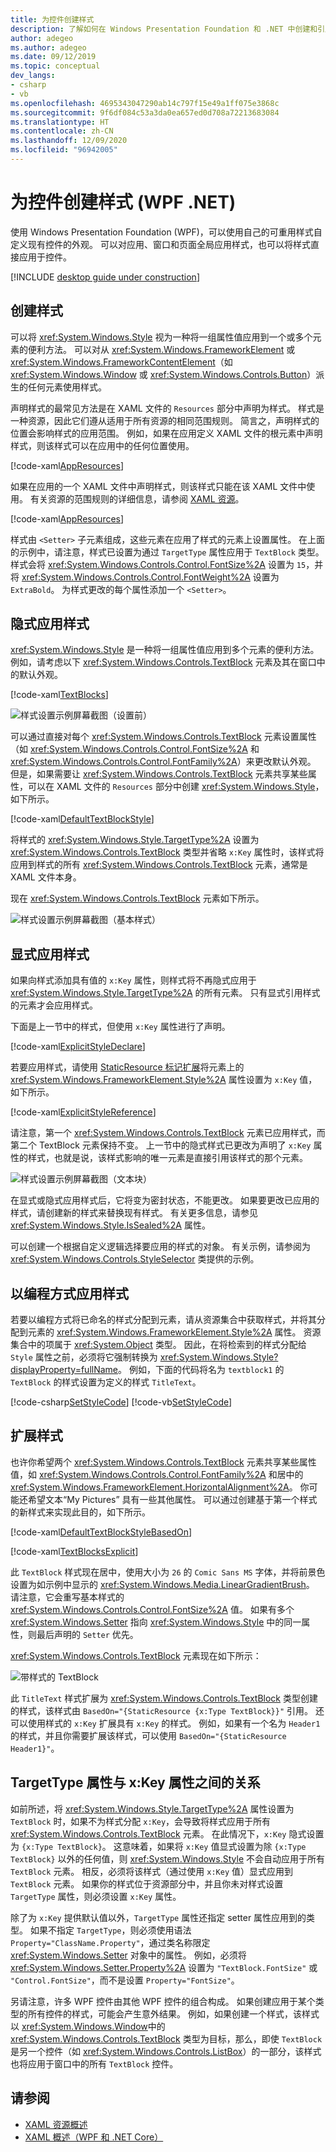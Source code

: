 ```yaml
---
title: 为控件创建样式
description: 了解如何在 Windows Presentation Foundation 和 .NET 中创建和引用控件样式。
author: adegeo
ms.author: adegeo
ms.date: 09/12/2019
ms.topic: conceptual
dev_langs:
- csharp
- vb
ms.openlocfilehash: 4695343047290ab14c797f15e49a1ff075e3868c
ms.sourcegitcommit: 9f6df084c53a3da0ea657ed0d708a72213683084
ms.translationtype: HT
ms.contentlocale: zh-CN
ms.lasthandoff: 12/09/2020
ms.locfileid: "96942005"
---
```

# <a name="create-a-style-for-a-control-wpf-net"></a>为控件创建样式 (WPF .NET)

使用 Windows Presentation Foundation (WPF)，可以使用自己的可重用样式自定义现有控件的外观。 可以对应用、窗口和页面全局应用样式，也可以将样式直接应用于控件。

[!INCLUDE [desktop guide under construction](../../includes/desktop-guide-preview-note.md)]

## <a name="create-a-style"></a>创建样式

可以将 <xref:System.Windows.Style> 视为一种将一组属性值应用到一个或多个元素的便利方法。 可以对从 <xref:System.Windows.FrameworkElement> 或 <xref:System.Windows.FrameworkContentElement>（如 <xref:System.Windows.Window> 或 <xref:System.Windows.Controls.Button>）派生的任何元素使用样式。

声明样式的最常见方法是在 XAML 文件的 `Resources` 部分中声明为样式。 样式是一种资源，因此它们遵从适用于所有资源的相同范围规则。 简言之，声明样式的位置会影响样式的应用范围。 例如，如果在应用定义 XAML 文件的根元素中声明样式，则该样式可以在应用中的任何位置使用。

[!code-xaml[AppResources](./snippets/styles-templates-create-apply-style/csharp/App.xaml#AppResources)]

如果在应用的一个 XAML 文件中声明样式，则该样式只能在该 XAML 文件中使用。 有关资源的范围规则的详细信息，请参阅 [XAML 资源](xaml-resources-define.md)。

[!code-xaml[AppResources](./snippets/styles-templates-create-apply-style/csharp/WindowSingleResource.xaml#WindowResources)]

样式由 `<Setter>` 子元素组成，这些元素在应用了样式的元素上设置属性。 在上面的示例中，请注意，样式已设置为通过 `TargetType` 属性应用于 `TextBlock` 类型。 样式会将 <xref:System.Windows.Controls.Control.FontSize%2A> 设置为 `15`，并将 <xref:System.Windows.Controls.Control.FontWeight%2A> 设置为 `ExtraBold`。 为样式更改的每个属性添加一个 `<Setter>`。

## <a name="apply-a-style-implicitly"></a>隐式应用样式

<xref:System.Windows.Style> 是一种将一组属性值应用到多个元素的便利方法。 例如，请考虑以下 <xref:System.Windows.Controls.TextBlock> 元素及其在窗口中的默认外观。

[!code-xaml[TextBlocks](./snippets/styles-templates-create-apply-style/csharp/Window1.xaml#SnippetTextBlocks)]

![样式设置示例屏幕截图（设置前）](./media/styles-and-templates-overview/stylingintro-textblocksbefore.png "StylingIntro_TextBlocksBefore")

可以通过直接对每个 <xref:System.Windows.Controls.TextBlock> 元素设置属性（如 <xref:System.Windows.Controls.Control.FontSize%2A> 和 <xref:System.Windows.Controls.Control.FontFamily%2A>）来更改默认外观。 但是，如果需要让 <xref:System.Windows.Controls.TextBlock> 元素共享某些属性，可以在 XAML 文件的 `Resources` 部分中创建 <xref:System.Windows.Style>，如下所示。

[!code-xaml[DefaultTextBlockStyle](./snippets/styles-templates-create-apply-style/csharp/Window1.xaml#SnippetDefaultTextBlockStyle)]

将样式的 <xref:System.Windows.Style.TargetType%2A> 设置为 <xref:System.Windows.Controls.TextBlock> 类型并省略 `x:Key` 属性时，该样式将应用到样式的所有 <xref:System.Windows.Controls.TextBlock> 元素，通常是 XAML 文件本身。

现在 <xref:System.Windows.Controls.TextBlock> 元素如下所示。

![样式设置示例屏幕截图（基本样式）](./media/styles-and-templates-overview/stylingintro-textblocksbasestyle.png "StylingIntro_TextBlocksBaseStyle")

## <a name="apply-a-style-explicitly"></a>显式应用样式

如果向样式添加具有值的 `x:Key` 属性，则样式将不再隐式应用于 <xref:System.Windows.Style.TargetType%2A> 的所有元素。 只有显式引用样式的元素才会应用样式。

下面是上一节中的样式，但使用 `x:Key` 属性进行了声明。

[!code-xaml[ExplicitStyleDeclare](./snippets/styles-templates-create-apply-style/csharp/WindowExplicitStyle.xaml#ExplicitStyleDeclare)]

若要应用样式，请使用 [StaticResource 标记扩展](../../../framework/wpf/advanced/staticresource-markup-extension.md)将元素上的 <xref:System.Windows.FrameworkElement.Style%2A> 属性设置为 `x:Key` 值，如下所示。

[!code-xaml[ExplicitStyleReference](./snippets/styles-templates-create-apply-style/csharp/WindowExplicitStyle.xaml#ExplicitStyleReference)]

请注意，第一个 <xref:System.Windows.Controls.TextBlock> 元素已应用样式，而第二个 TextBlock 元素保持不变。 上一节中的隐式样式已更改为声明了 `x:Key` 属性的样式，也就是说，该样式影响的唯一元素是直接引用该样式的那个元素。

![样式设置示例屏幕截图（文本块）](./media/styles-and-templates-overview/create-a-style-explicit-textblock.png "create-a-style-explicit-textblock")

在显式或隐式应用样式后，它将变为密封状态，不能更改。 如果要更改已应用的样式，请创建新的样式来替换现有样式。 有关更多信息，请参见 <xref:System.Windows.Style.IsSealed%2A> 属性。

可以创建一个根据自定义逻辑选择要应用的样式的对象。 有关示例，请参阅为 <xref:System.Windows.Controls.StyleSelector> 类提供的示例。

## <a name="apply-a-style-programmatically"></a>以编程方式应用样式

若要以编程方式将已命名的样式分配到元素，请从资源集合中获取样式，并将其分配到元素的 <xref:System.Windows.FrameworkElement.Style%2A> 属性。 资源集合中的项属于 <xref:System.Object> 类型。 因此，在将检索到的样式分配给 `Style` 属性之前，必须将它强制转换为 <xref:System.Windows.Style?displayProperty=fullName>。 例如，下面的代码将名为 `textblock1` 的 `TextBlock` 的样式设置为定义的样式 `TitleText`。

[!code-csharp[SetStyleCode](./snippets/styles-templates-create-apply-style/csharp/Window2.xaml.cs#SnippetSetStyleCode)]
[!code-vb[SetStyleCode](./snippets/styles-templates-create-apply-style/vb/MainWindow.xaml.vb#SnippetSetStyleCode)]

## <a name="extend-a-style"></a>扩展样式

也许你希望两个 <xref:System.Windows.Controls.TextBlock> 元素共享某些属性值，如 <xref:System.Windows.Controls.Control.FontFamily%2A> 和居中的 <xref:System.Windows.FrameworkElement.HorizontalAlignment%2A>。 你可能还希望文本“My Pictures”  具有一些其他属性。 可以通过创建基于第一个样式的新样式来实现此目的，如下所示。

[!code-xaml[DefaultTextBlockStyleBasedOn](./snippets/styles-templates-create-apply-style/csharp/Window2.xaml#SnippetDefaultTextBlockStyleBasedOn)]

[!code-xaml[TextBlocksExplicit](./snippets/styles-templates-create-apply-style/csharp/Window2.xaml#SnippetTextBlocksExplicit)]

此 `TextBlock` 样式现在居中，使用大小为 `26` 的 `Comic Sans MS` 字体，并将前景色设置为如示例中显示的 <xref:System.Windows.Media.LinearGradientBrush>。 请注意，它会重写基本样式的 <xref:System.Windows.Controls.Control.FontSize%2A> 值。 如果有多个 <xref:System.Windows.Setter> 指向 <xref:System.Windows.Style> 中的同一属性，则最后声明的 `Setter` 优先。

<xref:System.Windows.Controls.TextBlock> 元素现在如下所示：

![带样式的 TextBlock](./media/styles-and-templates-overview/stylingintro-textblocks.png "StylingIntro_TextBlocks")

此 `TitleText` 样式扩展为 <xref:System.Windows.Controls.TextBlock> 类型创建的样式，该样式由 `BasedOn="{StaticResource {x:Type TextBlock}}"` 引用。 还可以使用样式的 `x:Key` 扩展具有 `x:Key` 的样式。 例如，如果有一个名为 `Header1` 的样式，并且你需要扩展该样式，可以使用 `BasedOn="{StaticResource Header1}"`。

## <a name="relationship-of-the-targettype-property-and-the-xkey-attribute"></a>TargetType 属性与 x:Key 属性之间的关系

如前所述，将 <xref:System.Windows.Style.TargetType%2A> 属性设置为 `TextBlock` 时，如果不为样式分配 `x:Key`，会导致将样式应用于所有 <xref:System.Windows.Controls.TextBlock> 元素。 在此情况下，`x:Key` 隐式设置为 `{x:Type TextBlock}`。 这意味着，如果将 `x:Key` 值显式设置为除 `{x:Type TextBlock}` 以外的任何值，则 <xref:System.Windows.Style> 不会自动应用于所有 `TextBlock` 元素。 相反，必须将该样式（通过使用 `x:Key` 值）显式应用到 `TextBlock` 元素。 如果你的样式位于资源部分中，并且你未对样式设置 `TargetType` 属性，则必须设置 `x:Key` 属性。

除了为 `x:Key` 提供默认值以外，`TargetType` 属性还指定 setter 属性应用到的类型。 如果不指定 `TargetType`，则必须使用语法 `Property="ClassName.Property"`，通过类名称限定 <xref:System.Windows.Setter> 对象中的属性。 例如，必须将 <xref:System.Windows.Setter.Property%2A> 设置为 `"TextBlock.FontSize"` 或 `"Control.FontSize"`，而不是设置 `Property="FontSize"`。

另请注意，许多 WPF 控件由其他 WPF 控件的组合构成。 如果创建应用于某个类型的所有控件的样式，可能会产生意外结果。 例如，如果创建一个样式，该样式以 <xref:System.Windows.Window>中的 <xref:System.Windows.Controls.TextBlock> 类型为目标，那么，即使 `TextBlock` 是另一个控件（如 <xref:System.Windows.Controls.ListBox>）的一部分，该样式也将应用于窗口中的所有 `TextBlock` 控件。

## <a name="see-also"></a>请参阅

<!-- - [Create a style for a control](styles-templates-create-apply-template.md) -->
- [XAML 资源概述](xaml-resources-define.md)
- [XAML 概述（WPF 和 .NET Core）](xaml.md)
